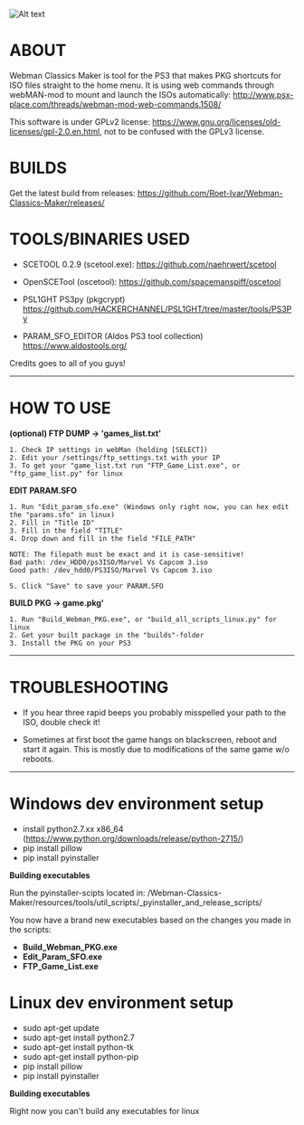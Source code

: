 
![Alt text](https://i.imgur.com/AHBXvnK.png "Optional title")
# ABOUT
Webman Classics Maker is tool for the PS3 that makes PKG shortcuts for ISO files straight to the home menu. It is using web commands  through webMAN-mod to mount and launch the ISOs automatically:
http://www.psx-place.com/threads/webman-mod-web-commands.1508/

This software is under GPLv2 license: https://www.gnu.org/licenses/old-licenses/gpl-2.0.en.html, not to be confused with the GPLv3 license.

# BUILDS
Get the latest build from releases:
https://github.com/Roet-Ivar/Webman-Classics-Maker/releases/

# TOOLS/BINARIES USED

* SCETOOL 0.2.9 (scetool.exe):
https://github.com/naehrwert/scetool

* OpenSCETool (oscetool):
https://github.com/spacemanspiff/oscetool

* PSL1GHT PS3py (pkgcrypt)
https://github.com/HACKERCHANNEL/PSL1GHT/tree/master/tools/PS3Py

* PARAM_SFO_EDITOR (Aldos PS3 tool collection)
https://www.aldostools.org/

Credits goes to all of you guys!

------------------------------------------------------------------------
# HOW TO USE

**(optional) FTP DUMP -> 'games_list.txt'**
	
	1. Check IP settings in webMan (holding [SELECT])
	2. Edit your /settings/ftp_settings.txt with your IP
	3. To get your "game_list.txt run "FTP_Game_List.exe", or "ftp_game_list.py" for linux

**EDIT PARAM.SFO**

	1. Run "Edit_param_sfo.exe" (Windows only right now, you can hex edit the "params.sfo" in linux)
	2. Fill in "Title ID"
	3. Fill in the field "TITLE"
	4. Drop down and fill in the field "FILE_PATH"

	NOTE: The filepath must be exact and it is case-sensitive!
	Bad path: /dev_HDD0/ps3ISO/Marvel Vs Capcom 3.iso
	Good path: /dev_hdd0/PS3ISO/Marvel Vs Capcom 3.iso

	5. Click "Save" to save your PARAM.SFO


**BUILD PKG -> game.pkg'**

	1. Run "Build_Webman_PKG.exe", or "build_all_scripts_linux.py" for linux
	2. Get your built package in the "builds"-folder
	3. Install the PKG on your PS3
	
---------------------------------------------------------------------------------------------------	
# TROUBLESHOOTING
	
* If you hear three rapid beeps you probably misspelled your path to the ISO, double check it!

* Sometimes at first boot the game hangs on blackscreen, reboot and start it again. This is mostly due to modifications of the same game w/o reboots.
	
---------------------------------------------------------------------------------------------------

# Windows dev environment setup 

* install python2.7.xx x86_64 (https://www.python.org/downloads/release/python-2715/)
* pip install pillow
* pip install pyinstaller

**Building executables**

Run the pyinstaller-scipts located in:
/Webman-Classics-Maker/resources/tools/util_scripts/_pyinstaller_and_release_scripts/

You now have a brand new executables based on the changes you made in the scripts:

* **Build_Webman_PKG.exe**
* **Edit_Param_SFO.exe** 
* **FTP_Game_List.exe** 

# Linux dev environment setup

* sudo apt-get update
* sudo apt-get install python2.7
* sudo apt-get install python-tk
* sudo apt-get install python-pip
* pip install pillow
* pip install pyinstaller

**Building executables**

Right now you can't build any executables for linux


